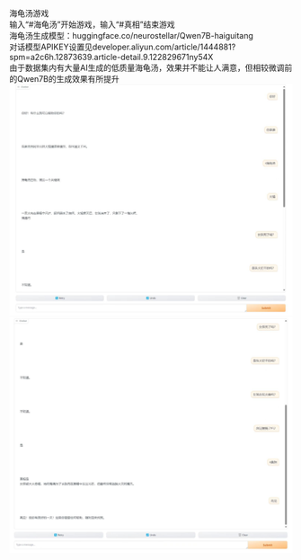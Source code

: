 海龟汤游戏<br />输入“#海龟汤”开始游戏，输入“#真相”结束游戏<br />海龟汤生成模型：huggingface.co/neurostellar/Qwen7B-haiguitang<br />对话模型APIKEY设置见developer.aliyun.com/article/1444881?spm=a2c6h.12873639.article-detail.9.122829671ny54X  
由于数据集内有大量AI生成的低质量海龟汤，效果并不能让人满意，但相较微调前的Qwen7B的生成效果有所提升  
![image](https://github.com/neur0ste11ar/haiguitang-game/blob/main/6g453uyigt.jpg)  
![image](https://github.com/neur0ste11ar/haiguitang-game/blob/main/9tg435y78tg.jpg)  
